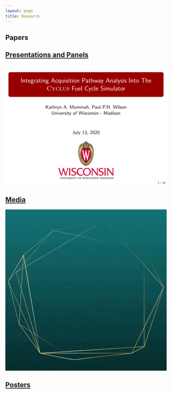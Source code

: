 ```yaml
---
layout: page
title: Research
---
```


## Papers

## [Presentations and Panels](/research-stuff/presentation)
![INMM presentation first slide](/assets/images/pages/research/2020-07-13-inmm-annual.png)

## [Media](/research-stuff/media)

<div class="post-img"><a href="https://soundcloud.com/katie-mummah/katie-mummah-phd-research-podcast"><img src="/assets/images/pages/research/2020-12-phd-research-podcast.gif" alt="Katie Mummah research podcast" class="img-responsive" alt="Katie Mummah research podcast"></a></div>

## [Posters](/research-stuff/poster)
